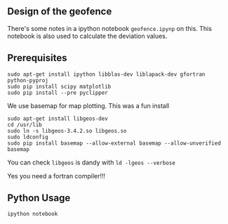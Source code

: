 ## Design of the geofence

There's some notes in a ipython notebook `geofence.ipynp` on
this. This notebook is also used to calculate the deviation values.

## Prerequisites

```
sudo apt-get install ipython libblas-dev liblapack-dev gfortran python-pyproj
sudo pip install scipy matplotlib
sudo pip install --pre pyclipper
```

We use basemap for map plotting. This was a fun install

```
sudo apt-get install libgeos-dev
cd /usr/lib
sudo ln -s libgeos-3.4.2.so libgeos.so
sudo ldconfig
sudo pip install basemap --allow-external basemap --allow-unverified basemap
```

You can check `libgeos` is dandy with `ld -lgeos --verbose`

Yes you need a fortran compiler!!!

## Python Usage

`ipython notebook`
